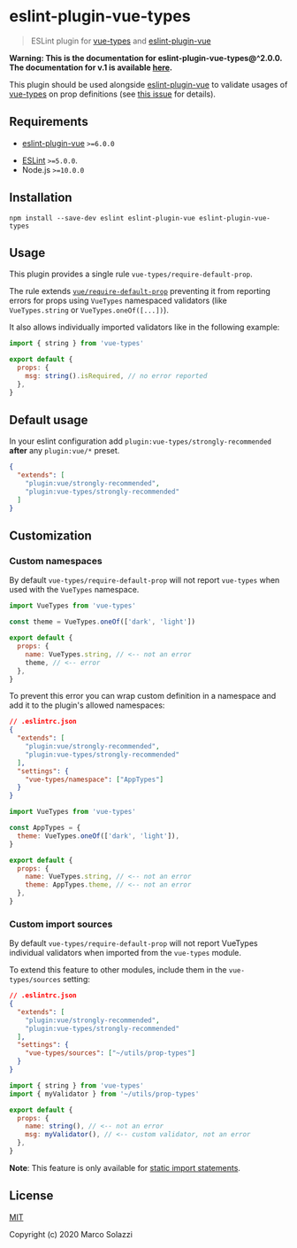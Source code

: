 # eslint-plugin-vue-types

> ESLint plugin for [vue-types](https://github.com/dwightjack/vue-types) and [eslint-plugin-vue](https://github.com/vuejs/eslint-plugin-vue)

**Warning: This is the documentation for eslint-plugin-vue-types@^2.0.0. The documentation for v.1 is available [here](https://github.com/dwightjack/eslint-plugin-vue-types/blob/v1/README.md).**

This plugin should be used alongside [eslint-plugin-vue](https://github.com/vuejs/eslint-plugin-vue) to validate usages of [vue-types](https://github.com/dwightjack/vue-types) on prop definitions (see [this issue](https://github.com/dwightjack/vue-types/issues/29) for details).

## Requirements

- [eslint-plugin-vue](https://github.com/vuejs/eslint-plugin-vue) `>=6.0.0`

* [ESLint](http://eslint.org/) `>=5.0.0`.
* Node.js `>=10.0.0`

## Installation

```
npm install --save-dev eslint eslint-plugin-vue eslint-plugin-vue-types
```

## Usage

This plugin provides a single rule `vue-types/require-default-prop`.

The rule extends [`vue/require-default-prop`](https://github.com/vuejs/eslint-plugin-vue/blob/master/docs/rules/require-default-prop.md) preventing it from reporting errors for props using `VueTypes` namespaced validators (like `VueTypes.string` or `VueTypes.oneOf([...])`).

It also allows individually imported validators like in the following example:

```js
import { string } from 'vue-types'

export default {
  props: {
    msg: string().isRequired, // no error reported
  },
}
```

## Default usage

In your eslint configuration add `plugin:vue-types/strongly-recommended` **after** any `plugin:vue/*` preset.

```json
{
  "extends": [
    "plugin:vue/strongly-recommended",
    "plugin:vue-types/strongly-recommended"
  ]
}
```

## Customization

### Custom namespaces

By default `vue-types/require-default-prop` will not report `vue-types` when used with the `VueTypes` namespace.

```js
import VueTypes from 'vue-types'

const theme = VueTypes.oneOf(['dark', 'light'])

export default {
  props: {
    name: VueTypes.string, // <-- not an error
    theme, // <-- error
  },
}
```

To prevent this error you can wrap custom definition in a namespace and add it to the plugin's allowed namespaces:

```json
// .eslintrc.json
{
  "extends": [
    "plugin:vue/strongly-recommended",
    "plugin:vue-types/strongly-recommended"
  ],
  "settings": {
    "vue-types/namespace": ["AppTypes"]
  }
}
```

```js
import VueTypes from 'vue-types'

const AppTypes = {
  theme: VueTypes.oneOf(['dark', 'light']),
}

export default {
  props: {
    name: VueTypes.string, // <-- not an error
    theme: AppTypes.theme, // <-- not an error
  },
}
```

### Custom import sources

By default `vue-types/require-default-prop` will not report VueTypes individual validators when imported from the `vue-types` module.

To extend this feature to other modules, include them in the `vue-types/sources` setting:

```json
// .eslintrc.json
{
  "extends": [
    "plugin:vue/strongly-recommended",
    "plugin:vue-types/strongly-recommended"
  ],
  "settings": {
    "vue-types/sources": ["~/utils/prop-types"]
  }
}
```

```js
import { string } from 'vue-types'
import { myValidator } from '~/utils/prop-types'

export default {
  props: {
    name: string(), // <-- not an error
    msg: myValidator(), // <-- custom validator, not an error
  },
}
```

**Note**: This feature is only available for [static import statements](https://developer.mozilla.org/en-US/docs/Web/JavaScript/Reference/Statements/import).

## License

[MIT](http://opensource.org/licenses/MIT)

Copyright (c) 2020 Marco Solazzi

